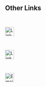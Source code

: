 <!-- no index -->

## Other Links

<style>
img[src^="https://img.shields.io"] {
    height: 2.1em;
    width: auto;
    padding: 0;
    margin: 0;
    border: none;
}
</style>

<br>

[![Link to Itch.io](https://img.shields.io/badge/Itch-%23FF0B34.svg?style=for-the-badge&logo=Itch.io&logoColor=white)](https://ollie-lynas.itch.io/)

<br>

[![Link to GitHub](https://img.shields.io/badge/github-%23121011.svg?style=for-the-badge&logo=github&logoColor=white)](https://github.com/ollielynas)

<br>

[![Email Me](https://img.shields.io/badge/Gmail-D14836?style=for-the-badge&logo=gmail&logoColor=white)](mailto:lynasollie@gmail.com)


